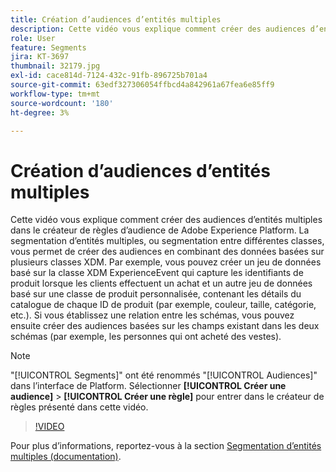 ```yaml
---
title: Création d’audiences d’entités multiples
description: Cette vidéo vous explique comment créer des audiences d’entités multiples dans le créateur de règles d’audience de Adobe Experience Platform.  La segmentation d’entités multiples, ou segmentation entre différentes classes, vous permet de créer des audiences en combinant des données basées sur plusieurs classes XDM.
role: User
feature: Segments
jira: KT-3697
thumbnail: 32179.jpg
exl-id: cace814d-7124-432c-91fb-896725b701a4
source-git-commit: 63edf327306054ffbcd4a842961a67fea6e85ff9
workflow-type: tm+mt
source-wordcount: '180'
ht-degree: 3%

---
```


# Création d’audiences d’entités multiples

Cette vidéo vous explique comment créer des audiences d’entités multiples dans le créateur de règles d’audience de Adobe Experience Platform.  La segmentation d’entités multiples, ou segmentation entre différentes classes, vous permet de créer des audiences en combinant des données basées sur plusieurs classes XDM. Par exemple, vous pouvez créer un jeu de données basé sur la classe XDM ExperienceEvent qui capture les identifiants de produit lorsque les clients effectuent un achat et un autre jeu de données basé sur une classe de produit personnalisée, contenant les détails du catalogue de chaque ID de produit (par exemple, couleur, taille, catégorie, etc.). Si vous établissez une relation entre les schémas, vous pouvez ensuite créer des audiences basées sur les champs existant dans les deux schémas (par exemple, les personnes qui ont acheté des vestes).

<!--Segment context (segment payload) allows you to provide key contextual details, such as a visitor's abandoned cart contents, in your segment definition so you can send personalized messages.-->

>[!NOTE]
>
> &quot;[!UICONTROL Segments]&quot; ont été renommés &quot;[!UICONTROL Audiences]&quot; dans l’interface de Platform. Sélectionner **[!UICONTROL Créer une audience]** > **[!UICONTROL Créer une règle]** pour entrer dans le créateur de règles présenté dans cette vidéo.

>[!VIDEO](https://video.tv.adobe.com/v/32179?quality=12&learn=on)

Pour plus d’informations, reportez-vous à la section [Segmentation d’entités multiples (documentation)](https://experienceleague.adobe.com/docs/experience-platform/segmentation/multi-entity-segmentation.html?lang=fr).
